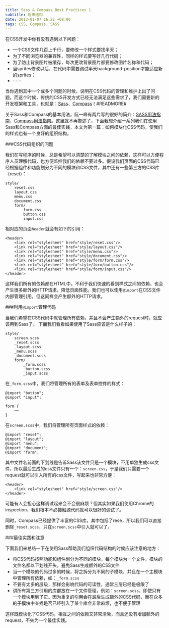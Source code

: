 ```yaml
---
title: Sass & Compass Best Practices 1
subtitle: 组织结构
date: 2013-01-07 16:22 +08:00
tags: CSS, Compass, SASS
---
```


在CSS开发中你有没有遇到以下问题：

* 一个CSS文件几百上千行，要修改一个样式要找半天；
* 为了不同浏览器的兼容性，同样的样式要写好几行代码；
* 为了防止背景图片被缓存，每次更改背景图片都要修改图片名称和代码；
* 当sprites修改以后，在代码中需要调试半天background-position才能适应新的sprites；
* ⋯⋯

当你遇到其中一个或多个问题的时候，说明在CSS代码的管理和维护上出了问题。而这个时候，传统的CSS开发方式已经无法满足这些需求了，我们需要新的开发框架和工具，也就是：[Sass](http://sass-lang.com/)、[Compass](http://compass-style.org/)！#READMORE#

关于Sass和Compass的基本用法，阮一峰有两片写的很好的简介：[SASS用法指南](http://www.ruanyifeng.com/blog/2012/06/sass.html)、[Compass用法指南](http://www.ruanyifeng.com/blog/2012/11/compass.html)。这里就不再赘述了，下面我想介绍一系列我们在使用Sass和Compass方面的最佳实践，本文为第一篇：如何模块化CSS代码，使我们的样式也有一个良好的组织结构。

###CSS代码组织的问题

我们在写程序的时候，总是希望可以清楚的了解模块之间的依赖，这样可以方便程序人员理解代码，也方便监控我们的依赖不要过多。假设我们页面的CSS代码已经根据组件和功能划分为不同的模块和CSS文件，其中还有一些第三方的CSS库（reset）：

	style/
		reset.css
		layout.css
		menu.css
		document.css
		form/
			form.css
			button.css
			input.css

相对应的页面`header`就会有如下的引用：

	<header>
		<link rel="stylesheet" href="style/reset.css"/>
		<link rel="stylesheet" href="style/layout.css"/>
		<link rel="stylesheet" href="style/menu.css"/>
		<link rel="stylesheet" href="style/document.css"/>
		<link rel="stylesheet" href="style/form/form.css"/>
		<link rel="stylesheet" href="style/form/button.css"/>
		<link rel="stylesheet" href="style/form/input.css"/>
	</header>

这样我们所有的依赖都在HTML中，不利于我们快速的看到样式之间的依赖，也会产生很多额外的HTTP请求，降低页面性能。我们也可以使用`@import`在CSS文件内部管理引用，但这同样会产生额外的HTTP请求。

###利用`@import`管理代码

当我们希望在CSS代码中就管理所有依赖，并且不会产生额外的request时，就应该用到Sass了。
下面我们看看如果使用了Sass应该是什么样子的：

	style/
		screen.scss
		_reset.scss
		_layout.scss
		_menu.scss
		_document.scss
		form/
			_form.scss
			_button.scss
			_input.scss

在`_form.scss`中，我们将管理所有的表单及表单控件的样式：

	@import "button";
	@import "input";
	
	form {
		⋯⋯
	}

在`screen.scss`中，我们将管理所有页面样式的依赖：

	@import "reset";
	@import "layout";
	@import "menu";
	@import "document";
	@import "form";

其中文件名前面的下划线是告诉Sass该文件只是一个模块，不用单独生成css文件，所以最后生成的css文件只有一个：`screen.css`，于是我们只需要一个request就可以引入所有的css文件，写起来也非常方便：

	<header>
		<link rel="stylesheet" href="style/screen.css"/>
	</header>

可能有人会担心这样调试起来会不会很麻烦？但其实如果我们使用Chrome的inspection，我们根本不必接触源代码就可以很好的调试了。

同时，Compass已经提供了丰富的CSS库，其中包括了rese，所以我们可以直接删除`_reset.scss`，只在`screen.scss`中引入就可以了。

###最佳实践和注意

下面我们来总结一下在使用Sass帮助我们组织代码结构的时候应该注意的地方：

* 将CSS代码按照功能和组件划分为不同的模块，每个模块为一个文件，模块的文件名都以下划线开头，避免Sass生成额外的CSS文件
* 当一个模块的代码过多的时候，将之拆分为不同的子模块，并且在一个主模块中管理所有依赖，如：`_form.scss`
* 不要有太多的层级，那样会影响代码的可读性，通常三层已经是极限了
* 讲所有第三方引用的库都放在一个文件管理，例如：`screen.scss`，即使只有一个模块用到了它。因为重复的引用会在最后生成额外的CSS代码，而在众多的子模块中查找是否已经引入了某个库会非常麻烦，也不便于管理

这样既模块化了CSS代码，相互之间的依赖又非常清晰，而且还没有增加额外的request，不失为一个最佳实践。